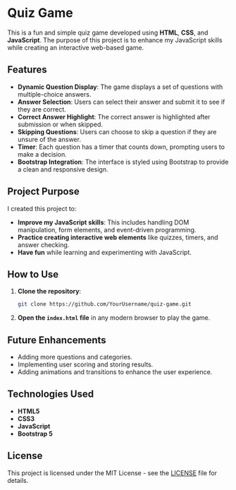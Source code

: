 # Quiz Game

This is a fun and simple quiz game developed using **HTML**, **CSS**, and **JavaScript**. The purpose of this project is to enhance my JavaScript skills while creating an interactive web-based game.

## Features

- **Dynamic Question Display**: The game displays a set of questions with multiple-choice answers.
- **Answer Selection**: Users can select their answer and submit it to see if they are correct.
- **Correct Answer Highlight**: The correct answer is highlighted after submission or when skipped.
- **Skipping Questions**: Users can choose to skip a question if they are unsure of the answer.
- **Timer**: Each question has a timer that counts down, prompting users to make a decision.
- **Bootstrap Integration**: The interface is styled using Bootstrap to provide a clean and responsive design.

## Project Purpose

I created this project to:
- **Improve my JavaScript skills**: This includes handling DOM manipulation, form elements, and event-driven programming.
- **Practice creating interactive web elements** like quizzes, timers, and answer checking.
- **Have fun** while learning and experimenting with JavaScript.

## How to Use

1. **Clone the repository**:
   ```bash
   git clone https://github.com/YourUsername/quiz-game.git
   ```
2. **Open the `index.html` file** in any modern browser to play the game.

## Future Enhancements

- Adding more questions and categories.
- Implementing user scoring and storing results.
- Adding animations and transitions to enhance the user experience.

## Technologies Used

- **HTML5**
- **CSS3**
- **JavaScript**
- **Bootstrap 5**

## License

This project is licensed under the MIT License - see the [LICENSE](LICENSE) file for details.

